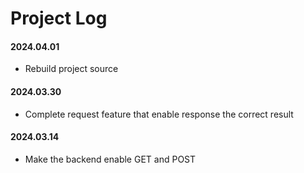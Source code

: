 # Project Log

#### 2024.04.01
- Rebuild project source

#### 2024.03.30
- Complete request feature that enable response the correct result

#### 2024.03.14
- Make the backend enable GET and POST